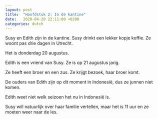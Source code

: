 ```yaml
---
layout: post
title:  "Hoofdstuk 2: In de kantine"
date:   2020-04-20 22:11:00 +0200
categories: dutch
---
```


Susy en Edith zijn in de kantine. Susy drinkt een lekker kopje koffie. Ze woont pas drie dagen in Utrecht.

Het is donderdag 20 augustus.

Edith is een vriend van Susy. Ze is op 21 augustus jarig. 

Ze heeft een broer en een zus. Ze krijgt bezoek, haar broer komt.

De ouders van Edith zijn op dit moment in Indonesië, dus ze junnen niet komen. 

Edith weet niet welk seizoen het nu in Indonesië is.

Susy will natuurlijk over haar familie vertellen, maar het is 11 uur en ze moeten weer naar de les.
